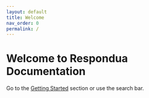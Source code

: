 ```yaml
---
layout: default
title: Welcome
nav_order: 0
permalink: /
---
```


# Welcome to Respondua Documentation

Go to the [Getting Started](/getting-started/) section or use the search bar.
